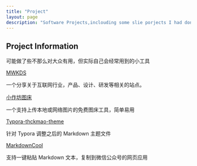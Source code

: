 ```yaml
---
title: "Project"
layout: page
description: "Software Projects,inclouding some slie porjects I had done"
---
```


<!-- 个人项目介绍页面 -->
## Project Information

可能做了些不那么对大众有用，但实际自己会经常用到的小工具

[MWKDS](https://www.mwkds.com)

一个分享关于互联网行业，产品、设计、研发等相关的站点。

[小作坊图床](http://129.204.216.40:8080/imageUpload/index.htm)

一个支持上传本地或网络图片的免费图床工具，简单易用

[Typora-thckmao-theme](https://github.com/tickmao/Typora-tickmao-theme)

针对 Typora 调整之后的 Markdown 主题文件

[MarkdownCool](https://www.tickmao.com/MarkdownCool/)

支持一键粘贴 Markdown 文本，复制到微信公众号的网页应用

